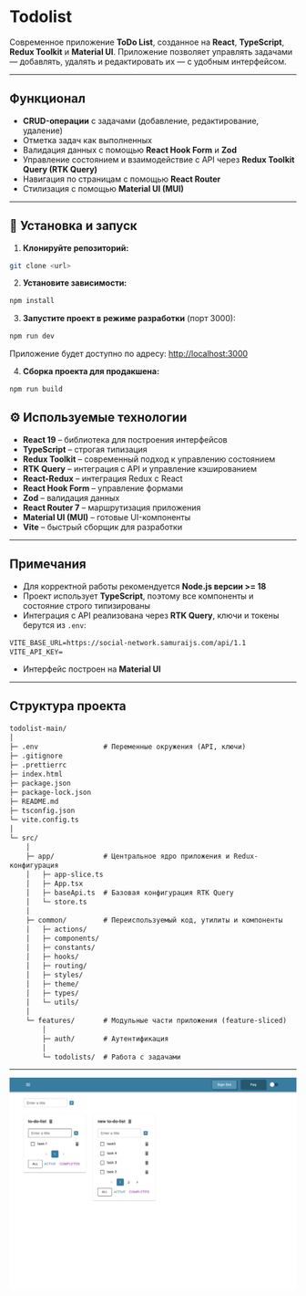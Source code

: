 # Todolist

Современное приложение **ToDo List**, созданное на **React**, **TypeScript**, **Redux Toolkit** и **Material UI**.
Приложение позволяет управлять задачами — добавлять, удалять и редактировать их — с удобным интерфейсом.

---

##  Функционал

- **CRUD-операции** с задачами (добавление, редактирование, удаление)
- Отметка задач как выполненных
- Валидация данных с помощью **React Hook Form** и **Zod**
- Управление состоянием и взаимодействие с API через **Redux Toolkit Query (RTK Query)**
- Навигация по страницам с помощью **React Router**
- Стилизация с помощью **Material UI (MUI)**

---

## 🚀 Установка и запуск

1. **Клонируйте репозиторий:**

```bash
git clone <url>

````

2. **Установите зависимости:**

```bash
npm install
```

3. **Запустите проект в режиме разработки** (порт 3000):

```bash
npm run dev
```

Приложение будет доступно по адресу: [http://localhost:3000](http://localhost:3000)

4. **Сборка проекта для продакшена:**

```bash
npm run build
```

## ⚙️ Используемые технологии

- **React 19** – библиотека для построения интерфейсов
- **TypeScript** – строгая типизация
- **Redux Toolkit** – современный подход к управлению состоянием
- **RTK Query** – интеграция с API и управление кэшированием
- **React-Redux** – интеграция Redux с React
- **React Hook Form** – управление формами
- **Zod** – валидация данных
- **React Router 7** – маршрутизация приложения
- **Material UI (MUI)** – готовые UI-компоненты
- **Vite** – быстрый сборщик для разработки

---

## Примечания

- Для корректной работы рекомендуется **Node.js версии >= 18**
- Проект использует **TypeScript**, поэтому все компоненты и состояние строго типизированы
- Интеграция с API реализована через **RTK Query**, ключи и токены берутся из `.env`:

```env
VITE_BASE_URL=https://social-network.samuraijs.com/api/1.1
VITE_API_KEY=
```

- Интерфейс построен на **Material UI**

---

## Структура проекта

```
todolist-main/
│
├─ .env                # Переменные окружения (API, ключи)
├─ .gitignore
├─ .prettierrc
├─ index.html
├─ package.json
├─ package-lock.json
├─ README.md
├─ tsconfig.json
└─ vite.config.ts
│
└─ src/
    │
    ├─ app/            # Центральное ядро приложения и Redux-конфигурация
    │   ├─ app-slice.ts
    │   ├─ App.tsx
    │   ├─ baseApi.ts  # Базовая конфигурация RTK Query
    │   └─ store.ts
    │
    ├─ common/         # Переиспользуемый код, утилиты и компоненты
    │   ├─ actions/
    │   ├─ components/
    │   ├─ constants/
    │   ├─ hooks/
    │   ├─ routing/
    │   ├─ styles/
    │   ├─ theme/
    │   ├─ types/
    │   └─ utils/
    │
    └─ features/       # Модульные части приложения (feature-sliced)
        │
        ├─ auth/       # Аутентификация
        │
        └─ todolists/  # Работа с задачами

```

---

![main-page](images/main.png)
